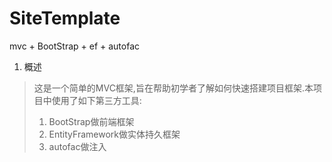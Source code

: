# SiteTemplate
mvc + BootStrap + ef + autofac
 

1. 概述
> 这是一个简单的MVC框架,旨在帮助初学者了解如何快速搭建项目框架.本项目中使用了如下第三方工具:
> 1. BootStrap做前端框架
> 2. EntityFramework做实体持久框架
> 3. autofac做注入
